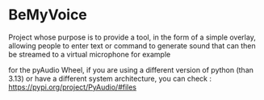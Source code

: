 # BeMyVoice
Project whose purpose is to provide a tool, in the form of a simple overlay, allowing people to enter text or command to generate sound that can then be streamed to a virtual microphone for example

for the pyAudio Wheel, if you are using a different version of python (than 3.13) or have a different system architecture, you can check :
https://pypi.org/project/PyAudio/#files